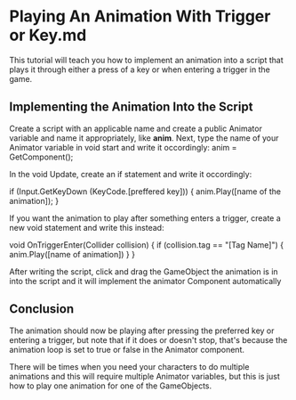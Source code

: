 # Playing An Animation With Trigger or Key.md

This tutorial will teach you how to implement an animation into a script that plays it through either a press of a key or when entering a trigger in the game.

## Implementing the Animation Into the Script

Create a script with an applicable name and create a public Animator variable and name it appropriately, like **anim**. Next, type the name of your Animator variable in void start and write it occordingly: anim = GetComponent<Animator>();
 
 In the void Update, create an if statement and write it occordingly:
 
 if (Input.GetKeyDown (KeyCode.[preffered key]))
 {
    anim.Play([name of the animation]);
 }
 
 If you want the animation to play after something enters a trigger, create a new void statement and write this instead:
 
 void OnTriggerEnter(Collider collision)
 {
    if (collision.tag == "[Tag Name]")
    {
        anim.Play([name of animation])
    }
 }
 
 After writing the script, click and drag the GameObject the animation is in into the script and it will implement the animator Component automatically 

## Conclusion

The animation should now be playing after pressing the preferred key or entering a trigger, but note that if it does or doesn't stop, that's because the animation loop is set to true or false in the Animator component.

There will be times when you need your characters to do multiple animations and this will require multiple Animator variables, but this is just how to play one animation for one of the GameObjects.

